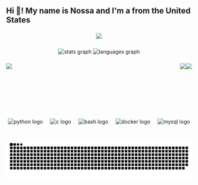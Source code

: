 <h2 align="left">Hi 👋! My name is Nossa and I'm a from the United States</h2>

###

<div align="center">
  <img height="800" src="https://preview.redd.it/4h4k8ei7kk761.jpg?auto=webp&s=c444855f7d081aa9ed305613a8954cd57f75d61f"  />
</div>

###

<div align="center">
  <img src="https://github-readme-stats.vercel.app/api?username=NossaGTS&hide_title=false&hide_rank=false&show_icons=true&include_all_commits=true&count_private=true&disable_animations=false&theme=dracula&locale=en&hide_border=false" height="150" alt="stats graph"  />
  <img src="https://github-readme-stats.vercel.app/api/top-langs?username=NossaGTS&locale=en&hide_title=false&layout=compact&card_width=320&langs_count=5&theme=dracula&hide_border=false" height="150" alt="languages graph"  />
</div>

###

<img align="left" height="150" src="https://media1.tenor.com/m/w2mDLCE2hfgAAAAC/mugen-pt.gif"  />

###

<img align="right" height="150" src="https://media1.tenor.com/m/8VVnaZOItQoAAAAC/1mposter-imposter.gif"  />

###

<img align="right" height="150" src="https://media1.tenor.com/m/fOYMzCExU6UAAAAC/sokaya-kenzo.gif"  />

###

<br clear="both">

<div align="center">
  <img src="https://cdn.jsdelivr.net/gh/devicons/devicon/icons/python/python-plain.svg" height="30" alt="python logo"  />
  <img width="12" />
  <img src="https://cdn.jsdelivr.net/gh/devicons/devicon/icons/c/c-plain.svg" height="30" alt="c logo"  />
  <img width="12" />
  <img src="https://cdn.jsdelivr.net/gh/devicons/devicon/icons/bash/bash-plain.svg" height="30" alt="bash logo"  />
  <img width="12" />
  <img src="https://cdn.jsdelivr.net/gh/devicons/devicon/icons/docker/docker-plain.svg" height="30" alt="docker logo"  />
  <img width="12" />
  <img src="https://cdn.jsdelivr.net/gh/devicons/devicon/icons/mysql/mysql-original.svg" height="30" alt="mysql logo"  />
</div>

###

<br clear="both">

<img src="https://raw.githubusercontent.com/NossaGTS/NossaGTS/output/snake.svg" alt="Snake animation" />

###
